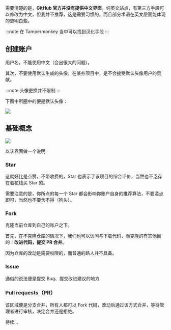 需要清楚的是，**GitHub 官方并没有提供中文界面**。纯英文站点，有第三方手段可以修改为中文，但我并不推荐，这是需要习惯的，而且部分术语在英文层面能体现的更明白些。

:::note
在 Tampermonkey 当中可以找到汉化手段
:::

## 创建账户

用户名，不能使用中文（会出很大的问题）。

其次，不要使用默认生成的头像，在某些项目中，是不会接受默认头像用户的贡献。

:::note
头像更换并不限制
:::

下图中所圈中的便是默认头像：

![](./images/2.png)

## 基础概念

![](./images/3.png)

以该界面做一个说明

### Star

这就好比是点赞，不带收费的，Star 也表示了该项目的综合评价，当然也不乏存在着花钱买 Star 的。

需要注意的是，你所点的每一个 Star 都会影响你账户自身的推荐算法，不要滥点即可，当然也不要舍不得（狗头）。

### Fork

克隆当前仓库到自己的账户之下。

首先，在不克隆仓库的情况下，我们也可以访问与下载代码，而克隆的有其他目的：**改进代码，提交 PR 合并**。

因为仓库的改动是需要权限的，而普通的路人并不具备。

### Issue

通俗的说法便是提交 Bug、提交改进建议的地方

### Pull requests（PR）

该区域便是分支合并，所有人都可以 Fork 代码，改动后通过该方式合并，等待管理者进行审核，决定合并还是拒绝。

待续...
